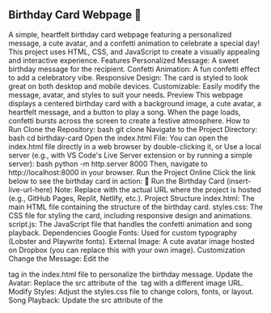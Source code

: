 ## Birthday Card Webpage 🎉
A simple, heartfelt birthday card webpage featuring a personalized message, a cute avatar, and a confetti animation to celebrate a special day! This project uses HTML, CSS, and JavaScript to create a visually appealing and interactive experience.
Features
Personalized Message: A sweet birthday message for the recipient.
Confetti Animation: A fun confetti effect to add a celebratory vibe.
Responsive Design: The card is styled to look great on both desktop and mobile devices.
Customizable: Easily modify the message, avatar, and styles to suit your needs.
Preview
This webpage displays a centered birthday card with a background image, a cute avatar, a heartfelt message, and a button to play a song. When the page loads, confetti bursts across the screen to create a festive atmosphere.
How to Run
Clone the Repository:
bash
git clone <repository-url>
Navigate to the Project Directory:
bash
cd birthday-card
Open the index.html File:
You can open the index.html file directly in a web browser by double-clicking it, or
Use a local server (e.g., with VS Code's Live Server extension or by running a simple server):
bash
python -m http.server 8000
Then, navigate to http://localhost:8000 in your browser.
Run the Project Online
Click the link below to see the birthday card in action:
🎂 Run the Birthday Card (insert-live-url-here)
Note: Replace <insert-live-url-here> with the actual URL where the project is hosted (e.g., GitHub Pages, Replit, Netlify, etc.).
Project Structure
index.html: The main HTML file containing the structure of the birthday card.
styles.css: The CSS file for styling the card, including responsive design and animations.
script.js: The JavaScript file that handles the confetti animation and song playback.
Dependencies
Google Fonts: Used for custom typography (Lobster and Playwrite fonts).
External Image: A cute avatar image hosted on Dropbox (you can replace this with your own image).
Customization
Change the Message: Edit the <p> tag in the index.html file to personalize the birthday message.
Update the Avatar: Replace the src attribute of the <img> tag with a different image URL.
Modify Styles: Adjust the styles.css file to change colors, fonts, or layout.
Song Playback: Update the src attribute of the <audio> tag in index.html to use a different song.
Credits
Fonts: Google Fonts (Lobster and Playwrite).
Confetti Animation: Custom JavaScript implementation inspired by common confetti effects.
Avatar Image: Sourced from Dropbox (replace with your own image as needed).
License
This project is licensed under the MIT License. Feel free to use, modify, and distribute it as you wish!
Notes for You
The README.md assumes the project is split into separate index.html, styles.css, and script.js files, which is a common practice. However, in the screenshot, the CSS and JavaScript are embedded in the HTML file. If you prefer to keep it that way, you can adjust the "Project Structure" section to reflect that.
The "Run the Project Online" link is a placeholder. If you host the project on a platform like GitHub Pages, Netlify, or Replit, you can replace <insert-live-url-here> with the actual URL.
If you need help hosting the project to generate a live link, let me know, and I can guide you through the process!
